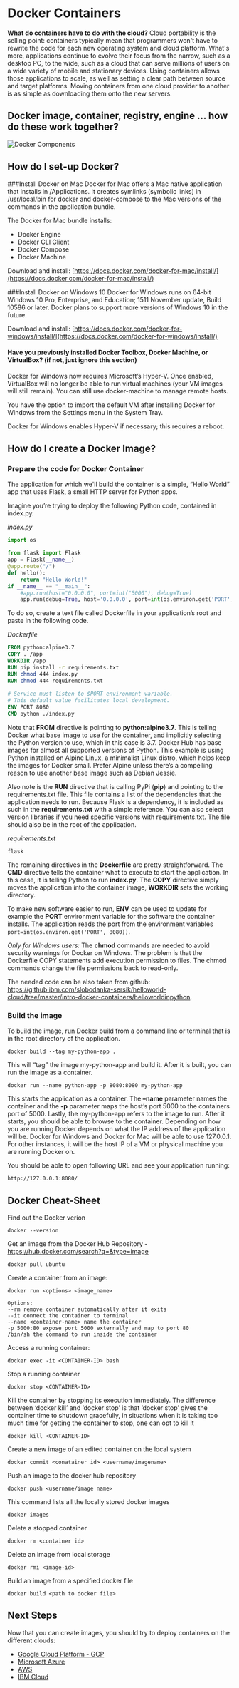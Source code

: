 # Docker Containers

**What do containers have to do with the cloud?**
Cloud portability is the selling point: containers typically mean that programmers won't have to rewrite the code for each new operating system and cloud platform. What's more, applications continue to evolve their focus from the narrow, such as a desktop PC, to the wide, such as a cloud that can serve millions of users on a wide variety of mobile and stationary devices. Using containers allows those applications to scale, as well as setting a clear path between source and target platforms. Moving containers from one cloud provider to another is as simple as downloading them onto the new servers.

## Docker image, container, registry, engine ... how do these work together?
![Docker Components](https://github.ibm.com/slobodanka-sersik/helloworld-cloud/blob/master/intro-docker-containers/images/DockerComponents.png)

## How do I set-up Docker?
###Install Docker on Mac
Docker for Mac offers a Mac native application that installs in /Applications. It creates symlinks (symbolic links) in /usr/local/bin for docker and docker-compose to the Mac versions of the commands in the application bundle.

The Docker for Mac bundle installs:
* Docker Engine
* Docker CLI Client
* Docker Compose
* Docker Machine

Download and install: [https://docs.docker.com/docker-for-mac/install/](https://docs.docker.com/docker-for-mac/install/)

###Install Docker on Windows 10
Docker for Windows runs on 64-bit Windows 10 Pro, Enterprise, and Education; 1511 November update, Build 10586 or later. Docker plans to support more versions of Windows 10 in the future.

Download and install: [https://docs.docker.com/docker-for-windows/install/](https://docs.docker.com/docker-for-windows/install/)

#### Have you previously installed Docker Toolbox, Docker Machine, or VirtualBox? (if not, just ignore this section)
Docker for Windows now requires Microsoft’s Hyper-V. Once enabled, VirtualBox will no longer be able to run virtual machines (your VM images will still remain). You can still use docker-machine to manage remote hosts.

You have the option to import the default VM after installing Docker for Windows from the Settings menu in the System Tray.

Docker for Windows enables Hyper-V if necessary; this requires a reboot.

## How do I create a Docker Image? 

### Prepare the code for Docker Container

The application for which we'll build the container is a simple, “Hello World” app that uses Flask, a small HTTP server for Python apps. 

Imagine you’re trying to deploy the following Python code, contained in index.py.

*index.py*

~~~python
import os

from flask import Flask
app = Flask(__name__)
@app.route("/")
def hello():
    return "Hello World!"
if __name__ == "__main__":
    #app.run(host="0.0.0.0", port=int("5000"), debug=True)
	app.run(debug=True, host='0.0.0.0', port=int(os.environ.get('PORT', 8080)))
~~~

To do so, create a text file called Dockerfile in your application’s root and paste in the following code.

*Dockerfile*

~~~dockerfile
FROM python:alpine3.7
COPY . /app
WORKDIR /app
RUN pip install -r requirements.txt
RUN chmod 444 index.py
RUN chmod 444 requirements.txt
 
# Service must listen to $PORT environment variable.
# This default value facilitates local development.
ENV PORT 8080
CMD python ./index.py
~~~

Note that **FROM** directive is pointing to **python:alpine3.7**. This is telling Docker what base image to use for the container, and implicitly selecting the Python version to use, which in this case is 3.7. Docker Hub has base images for almost all supported versions of Python. This example is using Python installed on Alpine Linux, a minimalist Linux distro, which helps keep the images for Docker small. Prefer Alpine unless there’s a compelling reason to use another base image such as Debian Jessie.

Also note is the **RUN** directive that is calling PyPi (**pip**) and pointing to the requirements.txt file. This file contains a list of the dependencies that the application needs to run. Because Flask is a dependency, it is included as such in the **requirements.txt** with a simple reference. You can also select version libraries if you need specific versions with requirements.txt. The file should also be in the root of the application.

*requirements.txt*

~~~
flask
~~~

The remaining directives in the **Dockerfile** are pretty straightforward. The **CMD** directive tells the container what to execute to start the application. In this case, it is telling Python to run **index.py**. The **COPY** directive simply moves the application into the container image, **WORKDIR** sets the working directory.

To make new software easier to run, **ENV** can be used to update for example the **PORT** environment variable for the software the container installs. The application reads the port from the environment variables `port=int(os.environ.get('PORT', 8080))`.

*Only for Windows users:*
The **chmod** commands are needed to avoid security warnings for Docker on Windows. The problem is that the Dockerfile COPY statements add execution permission to files. The chmod commands change the file permissions back to read-only. 

The needed code can be also taken from github: https://github.ibm.com/slobodanka-sersik/helloworld-cloud/tree/master/intro-docker-containers/helloworldinpython.


### Build the image

To build the image, run Docker build from a command line or terminal that is in the root directory of the application.

~~~
docker build --tag my-python-app .
~~~

This will “tag” the image my-python-app and build it. After it is built, you can run the image as a container.

~~~
docker run --name python-app -p 8080:8080 my-python-app
~~~

This starts the application as a container. The **–name** parameter names the container and the **-p** parameter maps the host’s port 5000 to the containers port of 5000. Lastly, the my-python-app refers to the image to run. After it starts, you should be able to browse to the container. Depending on how you are running Docker depends on what the IP address of the application will be. Docker for Windows and Docker for Mac will be able to use 127.0.0.1. For other instances, it will be the host IP of a VM or physical machine you are running Docker on.

You should be able to open following URL and see your application running:

~~~
http://127.0.0.1:8080/
~~~


## Docker Cheat-Sheet

Find out the Docker verion

~~~
docker --version
~~~

Get an image from the Docker Hub Repository - https://hub.docker.com/search?q=&type=image

~~~
docker pull ubuntu
~~~

Create a container from an image:

~~~
docker run <options> <image_name>

Options:
--rm remove container automatically after it exits
--it connect the container to terminal
--name <container-name> name the container
-p 5000:80 expose port 5000 externally and map to port 80
/bin/sh the command to run inside the container
~~~

Access a running container:

~~~
docker exec -it <CONTAINER-ID> bash
~~~


Stop a running container

~~~
docker stop <CONTAINER-ID>
~~~

Kill the container by stopping its execution immediately. 
The difference between ‘docker kill’ and ‘docker stop’ is that ‘docker stop’ gives the container time to shutdown gracefully, in situations when it is taking too much time for getting the container to stop, one can opt to kill it

~~~
docker kill <CONTAINER-ID>
~~~

Create a new image of an edited container on the local system

~~~
docker commit <conatainer id> <username/imagename>
~~~

Push an image to the docker hub repository

~~~
docker push <username/image name>
~~~

This command lists all the locally stored docker images

~~~
docker images
~~~

Delete a stopped container

~~~
docker rm <container id>
~~~

Delete an image from local storage

~~~
docker rmi <image-id>
~~~

Build an image from a specified docker file

~~~
docker build <path to docker file>
~~~


## Next Steps
Now that you can create images, you should try to deploy containers on the different clouds:

* [Google Cloud Platform - GCP](https://github.ibm.com/slobodanka-sersik/helloworld-cloud/tree/master/cloud-gcp)
* [Microsoft Azure](https://github.ibm.com/slobodanka-sersik/helloworld-cloud/tree/master/cloud-ms-azure)
* [AWS](https://github.ibm.com/slobodanka-sersik/helloworld-cloud/tree/master/cloud-aws)
* [IBM Cloud](https://github.ibm.com/slobodanka-sersik/helloworld-cloud/tree/master/cloud-ibm-cloud)
